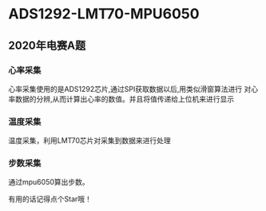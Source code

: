 # ADS1292-LMT70-MPU6050
## 2020年电赛A题
### 心率采集
心率采集使用的是ADS1292芯片,通过SPI获取数据以后,用类似滑窗算法进行
对心率数据的分辨,从而计算出心率的数值。并且将值传递给上位机来进行显示
### 温度采集
温度采集，利用LMT70芯片对采集到数据来进行处理
### 步数采集
通过mpu6050算出步数。


有用的话记得点个Star哦！

